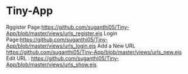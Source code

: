# Tiny-App
Rggister Page:https://github.com/suganthi05/Tiny-App/blob/master/views/urls_register.ejs 
Login Page:https://github.com/suganthi05/Tiny-App/blob/master/views/urls_login.ejs 
Add a New URL https://github.com/suganthi05/Tiny-App/blob/master/views/urls_new.ejs
Edit URL : https://github.com/suganthi05/Tiny-App/blob/master/views/urls_show.ejs
